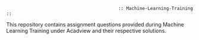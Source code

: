                                               :: Machine-Learning-Training ::

This repository contains assignment questions provided during Machine Learning Training under Acadview and their respective solutions. 
